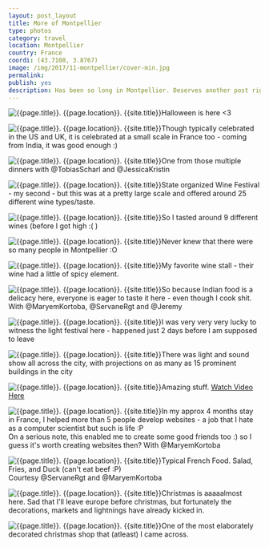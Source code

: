 ```yaml
---
layout: post_layout
title: More of Montpellier
type: photos
category: travel
location: Montpellier
country: France
coordi: (43.7108, 3.8767)
image: /img/2017/11-montpellier/cover-min.jpg
permalink:
publish: yes
description: Has been so long in Montpellier. Deserves another post right?
---
```

<!-- http://compressjpeg.com -->
<!-- http://compressimage.toolur.com/ 1024, 400-->
<p class="center"><img src="{{site.baseurl}}/img/2017/11-montpellier/cover.jpg" alt="{{page.title}}. {{page.location}}. {{site.title}}" title="{{page.title}}">Halloween is here <3</p>

<p class="center"><img src="{{site.baseurl}}/img/2017/11-montpellier/1.jpg" alt="{{page.title}}. {{page.location}}. {{site.title}}" title="{{page.title}}">Though typically celebrated in the US and UK, it is celebrated at a small scale in France too - coming from India, it was good enough :)</p>

<p class="center"><img src="{{site.baseurl}}/img/2017/11-montpellier/2.jpg" alt="{{page.title}}. {{page.location}}. {{site.title}}" title="{{page.title}}">One from those multiple dinners with @TobiasScharl and @JessicaKristin</p>

<p class="center"><img src="{{site.baseurl}}/img/2017/11-montpellier/3.jpg" alt="{{page.title}}. {{page.location}}. {{site.title}}" title="{{page.title}}">State organized Wine Festival - my second - but this was at a pretty large scale and offered around 25 different wine types/taste.</p>

<p class="center"><img src="{{site.baseurl}}/img/2017/11-montpellier/4.jpg" alt="{{page.title}}. {{page.location}}. {{site.title}}" title="{{page.title}}">So I tasted around 9 different wines (before I got high :( )</p>

<p class="center"><img src="{{site.baseurl}}/img/2017/11-montpellier/5.jpg" alt="{{page.title}}. {{page.location}}. {{site.title}}" title="{{page.title}}">Never knew that there were so many people in Montpellier :O</p>

<p class="center"><img src="{{site.baseurl}}/img/2017/11-montpellier/6.jpg" alt="{{page.title}}. {{page.location}}. {{site.title}}" title="{{page.title}}">My favorite wine stall - their wine had a little of spicy element.</p>

<p class="center"><img src="{{site.baseurl}}/img/2017/11-montpellier/7.jpg" alt="{{page.title}}. {{page.location}}. {{site.title}}" title="{{page.title}}">So because Indian food is a delicacy here, everyone is eager to taste it here - even though I cook shit. With @MaryemKortoba, @ServaneRgt and @Jeremy</p>

<p class="center"><img src="{{site.baseurl}}/img/2017/11-montpellier/8.jpg" alt="{{page.title}}. {{page.location}}. {{site.title}}" title="{{page.title}}">I was very very very lucky to witness the light festival here - happened just 2 days before I am supposed to leave</p>

<p class="center"><img src="{{site.baseurl}}/img/2017/11-montpellier/9.jpg" alt="{{page.title}}. {{page.location}}. {{site.title}}" title="{{page.title}}">There was light and sound show all across the city, with projections on as many as 15 prominent buildings in the city</p>

<p class="center"><img src="{{site.baseurl}}/img/2017/11-montpellier/10.jpg" alt="{{page.title}}. {{page.location}}. {{site.title}}" title="{{page.title}}">Amazing stuff. <a href="https://www.instagram.com/p/BcUvUo1hUDo/?taken-by=goelrohan">Watch Video Here</a></p>

<p class="center"><img src="{{site.baseurl}}/img/2017/11-montpellier/11.jpg" alt="{{page.title}}. {{page.location}}. {{site.title}}" title="{{page.title}}">In my approx 4 months stay in France, I helped more than 5 people develop websites - a job that I hate as a computer scientist but such is life :P <br>
On a serious note, this enabled me to create some good friends too :) so I guess it's worth creating websites then? With @MaryemKortoba</p>

<p class="center"><img src="{{site.baseurl}}/img/2017/11-montpellier/12.jpg" alt="{{page.title}}. {{page.location}}. {{site.title}}" title="{{page.title}}">Typical French Food. Salad, Fries, and Duck (can't eat beef :P)<br>Courtesy @ServaneRgt and @MaryemKortoba</p>

<p class="center"><img src="{{site.baseurl}}/img/2017/11-montpellier/13.jpg" alt="{{page.title}}. {{page.location}}. {{site.title}}" title="{{page.title}}">Christmas is aaaaalmost here. Sad that I'll leave europe before christmas, but fortunately the decorations, markets and lightnings have already kicked in.</p>

<p class="center"><img src="{{site.baseurl}}/img/2017/11-montpellier/14.jpg" alt="{{page.title}}. {{page.location}}. {{site.title}}" title="{{page.title}}">One of the most elaborately decorated christmas shop that (atleast) I came across.</p>

